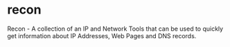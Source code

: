 # recon
Recon - A collection of an IP and Network Tools that can be used to quickly get information about IP Addresses, Web Pages and DNS records.
